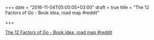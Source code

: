 +++
date = "2016-11-04T05:00:05+03:00"
draft = true
title = "The 12 Factors of Go - Book idea, road map  #reddit"

+++

<p><a href="https://t.co/JFbmjJ1T2f">The 12 Factors of Go - Book idea, road map  #reddit</a></p>
